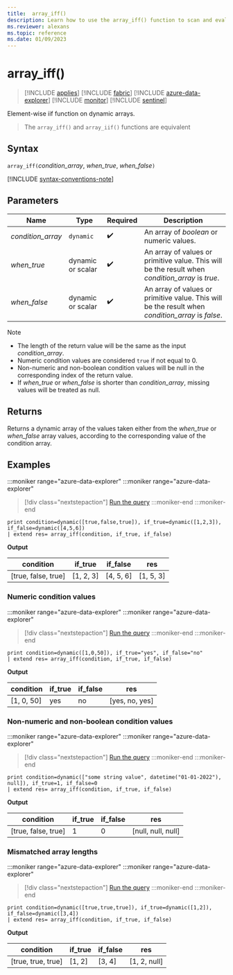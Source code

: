 ```yaml
---
title:  array_iff()
description: Learn how to use the array_iff() function to scan and evaluate elements in an array.
ms.reviewer: alexans
ms.topic: reference
ms.date: 01/09/2023
---
```

# array_iff()

> [!INCLUDE [applies](../includes/applies-to-version/applies.md)] [!INCLUDE [fabric](../includes/applies-to-version/fabric.md)] [!INCLUDE [azure-data-explorer](../includes/applies-to-version/azure-data-explorer.md)] [!INCLUDE [monitor](../includes/applies-to-version/monitor.md)] [!INCLUDE [sentinel](../includes/applies-to-version/sentinel.md)]

Element-wise iif function on dynamic arrays.

> The `array_iff()` and `array_iif()` functions are equivalent

## Syntax

`array_iff(`*condition_array*, *when_true*, *when_false*`)`

[!INCLUDE [syntax-conventions-note](../includes/syntax-conventions-note.md)]

## Parameters

| Name | Type | Required | Description |
|--|--|--|--|
| *condition_array*| `dynamic` |  :heavy_check_mark:| An array of *boolean* or numeric values.|
| *when_true* | dynamic or scalar |  :heavy_check_mark: | An array of values or primitive value. This will be the result when *condition_array* is *true*.|
| *when_false* | dynamic or scalar |  :heavy_check_mark: | An array of values or primitive value. This will be the result when *condition_array* is *false*.|

> [!NOTE]
>
> * The length of the return value will be the same as the input *condition_array*.
> * Numeric condition values are considered `true` if not equal to 0.
> * Non-numeric and non-boolean condition values will be null in the corresponding index of the return value.
> * If *when_true* or *when_false* is shorter than *condition_array*, missing values will be treated as null.

## Returns

Returns a dynamic array of the values taken either from the *when_true* or *when_false* array values, according to the corresponding value of the condition array.

## Examples

:::moniker range="azure-data-explorer"
:::moniker range="azure-data-explorer"
> [!div class="nextstepaction"]
> <a href="https://dataexplorer.azure.com/clusters/help/databases/Samples?query=H4sIAAAAAAAAAysoyswrUUjOz0vJLMnMz7NNqcxLzM1M1oguKSpN1UlLzClO1QExYzV1FHIQsoY6RjrGILEihJiJjqmOWaymAi9XjUJqRUlqXopCUWqxbWJRUWJlfGZmmgbcFqBRQJ2aACda2uZ8AAAA" target="_blank">Run the query</a>
:::moniker-end
:::moniker-end

```kusto
print condition=dynamic([true,false,true]), if_true=dynamic([1,2,3]), if_false=dynamic([4,5,6]) 
| extend res= array_iff(condition, if_true, if_false)
```

**Output**

|condition|if_true|if_false|res|
|---|---|---|---|
|[true, false, true]|[1, 2, 3]|[4, 5, 6]|[1, 5, 3]|

### Numeric condition values

:::moniker range="azure-data-explorer"
:::moniker range="azure-data-explorer"
> [!div class="nextstepaction"]
> <a href="https://dataexplorer.azure.com/clusters/help/databases/Samples?query=H4sIAAAAAAAAAysoyswrUUjOz0vJLMnMz7NNqcxLzM1M1og21DHQMTWI1dRRyEyLLykqTbVVqkwtVgJz0xJzioH8vHwlBa4ahdSKktS8FIWi1GLbxKKixMr4zMw0DbiJcP0InZoAPCLjbHUAAAA=" target="_blank">Run the query</a>
:::moniker-end
:::moniker-end

```kusto
print condition=dynamic([1,0,50]), if_true="yes", if_false="no" 
| extend res= array_iff(condition, if_true, if_false)
```

**Output**

|condition|if_true|if_false|res|
|---|---|---|---|
|[1, 0, 50]|yes|no|[yes, no, yes]|

### Non-numeric and non-boolean condition values

:::moniker range="azure-data-explorer"
:::moniker range="azure-data-explorer"
> [!div class="nextstepaction"]
> <a href="https://dataexplorer.azure.com/clusters/help/databases/Samples?query=H4sIAAAAAAAAA0WNwQrDIBBE7/2KxZOBFIx3v6SUsMS1LOhadFMa6MdXekhhYAYej3k2FoWtSmTlKiEegoU3ezO9FoKugz/ghXknM0NEJeVC1rjlOuKd92aaQfac76M5rdp2CstvJsydgrt8gN5KEqFRD9gaHitzsufp6f2t6QsxYYlomAAAAA==" target="_blank">Run the query</a>
:::moniker-end
:::moniker-end

```kusto
print condition=dynamic(["some string value", datetime("01-01-2022"), null]), if_true=1, if_false=0
| extend res= array_iff(condition, if_true, if_false)
```

**Output**

|condition|if_true|if_false|res|
|---|---|---|---|
|[true, false, true]|1|0|[null, null, null]|

### Mismatched array lengths

:::moniker range="azure-data-explorer"
:::moniker range="azure-data-explorer"
> [!div class="nextstepaction"]
> <a href="https://dataexplorer.azure.com/clusters/help/databases/Samples?query=H4sIAAAAAAAAAysoyswrUUjOz0vJLMnMz7NNqcxLzM1M1oguKSpN1YETsZo6Cplp8SAmQomhjhFUPC0xpxhJwljHJFZTgatGIbWiJDUvRaEotdg2sagosTI+MzNNA24Z3EiEGZoACxaCE5AAAAA=" target="_blank">Run the query</a>
:::moniker-end
:::moniker-end

```kusto
print condition=dynamic([true,true,true]), if_true=dynamic([1,2]), if_false=dynamic([3,4]) 
| extend res= array_iff(condition, if_true, if_false)
```

**Output**

|condition|if_true|if_false|res|
|---|---|---|---|
|[true, true, true]|[1, 2]|[3, 4]|[1, 2, null]|
